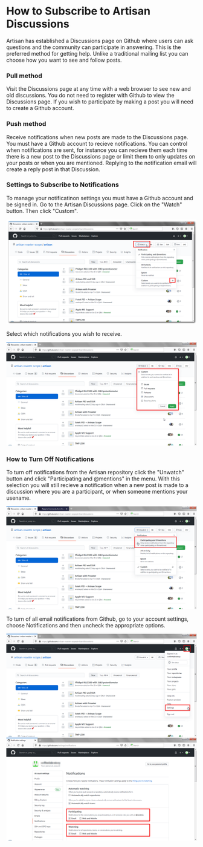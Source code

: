 # How to Subscribe to Artisan Discussions
Artisan has established a Discussions page on Github where users can ask questions and the community can participate in answering.  This is the preferred method for getting help.  Unlike a traditional mailing list you can choose how you want to see and follow posts.

### Pull method
Visit the Discussions page at any time with a web browser to see new and old discussions.  You do not need to register with Github to view the Discussions page.  If you wish to participate by making a post you will need to create a Github account.

### Push method
Receive notifications when new posts are made to the Discussions page.  You must have a Github account to recieve notifications.  You can control when notifications are sent, for instance you can recieve them each time there is a new post to the Discussions page or limit them to only updates on your posts or when you are mentioned.  Replying to the notification email will create a reply post in that Discussion. 

### Settings to Subscribe to Notifications
To manage your notificatinon settings you must have a Github account and be signed in.  Go to the Artisan Discussions page.  Click on the "Watch" button.  Then click "Custom".

![Step1](https://github.com/roundfile/NewDocs/blob/main/images/sub_disc_1.png)


Select which notifications you wish to receive.  

![Step2](https://github.com/roundfile/NewDocs/blob/main/images/sub_disc_2.png)


### How to Turn Off Notifications
To turn off notifications from the Artisan repository click the "Unwatch" button and click "Participating and @mentions" in the menu.  With this selection you will still recieve a notification when a new post is made to a discussion where you are a participant, or when someone mentions your usename.  

![Step3](https://github.com/roundfile/NewDocs/blob/main/images/sub_disc_3.png)


To turn of all email notifications from Github, go to your account settings, choose Notifications and then uncheck the appropriate options.

![Step4](https://github.com/roundfile/NewDocs/blob/main/images/sub_disc_4.png)
![Step5](https://github.com/roundfile/NewDocs/blob/main/images/sub_disc_5.png)
